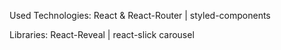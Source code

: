 Used Technologies: React & React-Router | styled-components 

Libraries: React-Reveal | react-slick carousel

